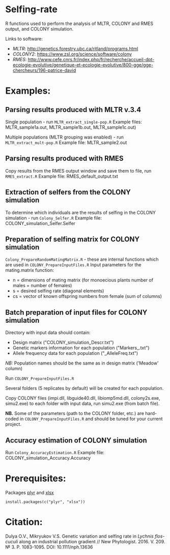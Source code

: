 # Selfing-rate
R functions used to perform the analysis of MLTR, COLONY and RMES output, and COLONY simulation.

Links to software:  
- *MLTR*: http://genetics.forestry.ubc.ca/ritland/programs.html  
- *COLONY2*: https://www.zsl.org/science/software/colony  
- *RMES*: http://www.cefe.cnrs.fr/index.php/fr/recherche/accueil-dpt-ecologie-evolutive/genetique-et-ecologie-evolutive/800-gge/gge-chercheurs/196-patrice-david  

# Examples:
## Parsing results produced with MLTR v.3.4
Single population - run `MLTR_extract_single-pop.R`
Example files: MLTR_sample1a.out, MLTR_sample1b.out, MLTR_sample1c.out)

Multiple populations (MLTR grouping was enabled) - run `MLTR_extract_mult-pop.R`
Example file: MLTR_sample2.out

## Parsing results produced with RMES
Copy results from the RMES output window and save them to file, run `RMES_extract.R`
Example file: RMES_default_output.txt

## Extraction of selfers from the COLONY simulation
To determine which individuals are the results of selfing in the COLONY simulation - run `Colony_Selfer.R`
Example file: COLONY_simulation_Selfer.Selfer

## Preparation of selfing matrix for COLONY simulation
`Colony_PrepareRandomMatingMatrix.R` - these are internal functions which are used in `COLONY_PrepareInputFiles.R`
Input parameters for the mating.matrix function:
 - n = dimensions of mating matrix (for monoecious plants number of males = number of females)
 - s = desired selfing rate (diagonal elements)
 - cs = vector of known offspring numbers from female (sum of columns)

## Batch preparation of input files for COLONY simulation
Directory with input data should contain:
 - Design matrix ("COLONY_simulation_Descr.txt")
 - Genetic markers information for each population ("Markers_<PopulationName>.txt")
 - Allele frequency data for each population ("<PopulationName>_AlleleFreq.txt")

*NB:* Population names should be the same as in design matrix ('Meadow' column)

Run `COLONY_PrepareInputFiles.R`

Several folders (5 replicates by default) will be created for each population.

Copy COLONY files (impi.dll, libguide40.dll, libiomp5md.dll, colony2s.exe, simu2.exe) to each folder with input data, run simu2.exe (from batch file).

**NB.** Some of the parameters (path to the COLONY folder, etc.) are hard-coded in `COLONY_PrepareInputFiles.R` and should be tuned for your current project.

## Accuracy estimation of COLONY simulation
Run `Colony_AccuracyEstimation.R`
Example file: COLONY_simulation_Accuracy.Accuracy



# Prerequisites:
Packages [plyr](https://cran.r-project.org/web/packages/plyr/index.html) and [xlsx](https://cran.r-project.org/web/packages/xlsx/index.html)

 `install.packages(c("plyr", "xlsx"))`

# Citation:
Dulya O.V., Mikryukov V.S. Genetic variation and selfing rate in *Lychnis flos-cuculi* along an industrial pollution gradient // New Phytologist. 2016. V. 209. № 3. P. 1083-1095. DOI: 10.1111/nph.13636

